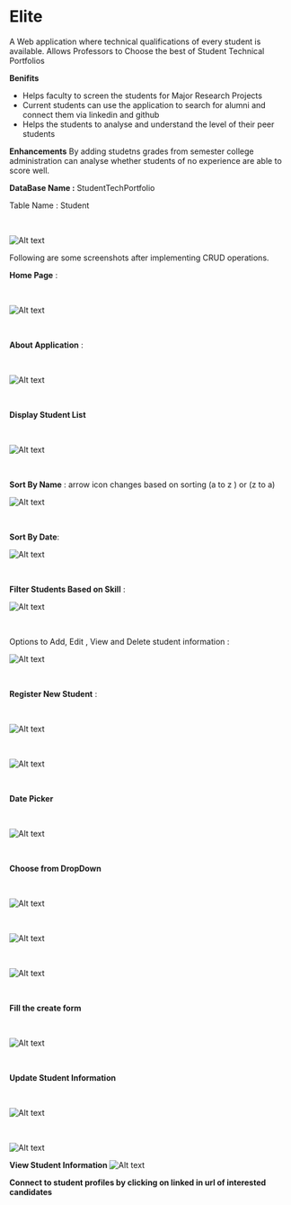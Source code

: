 # Elite
A Web application where technical qualifications of every student is available. Allows Professors to Choose the best of Student Technical Portfolios

**Benifits**

* Helps faculty to screen the students for Major Research Projects
* Current students can use the application to search for alumni and connect them via linkedin and github
* Helps the students to analyse and understand the level of their peer students

**Enhancements**
By adding studetns grades from semester college administration can analyse whether students of no experience are able to score well.


**DataBase Name :** StudentTechPortfolio

Table Name : Student
<p>&nbsp;</p>

![Alt text](/Elite/Images/database.jpg?raw=true "Optional Title")

Following are some screenshots after implementing CRUD operations.

**Home Page** : <p>&nbsp;</p>

![Alt text](/Elite/Images/Home%20Page.jpg?raw=true)
<p>&nbsp;</p>

**About Application** : 
<p>&nbsp;</p>


![Alt text](/Elite/Images/About.jpg?raw=true)
<p>&nbsp;</p>

**Display Student List**
<p>&nbsp;</p>


![Alt text](/Elite/Images/Student%20List.jpg?raw=true)
<p>&nbsp;</p>

**Sort By Name** : arrow icon changes based on sorting (a to z ) or (z to a)

![Alt text](/Elite/Images/Sorting.jpg?raw=true)
<p>&nbsp;</p>


**Sort By Date**:

![Alt text](/Elite/Images/Date%20Sorting.jpg?raw=true)
<p>&nbsp;</p>


**Filter Students Based on Skill** :

![Alt text](/Elite/Images/search%20python.jpg?raw=true)
<p>&nbsp;</p>


Options to Add, Edit , View and Delete student information :

![Alt text](/Elite/Images/Edit%20and%20create%20options.jpg?raw=true)
<p>&nbsp;</p>


**Register New Student** : 
<p>&nbsp;</p>


![Alt text](/Elite/Images/create%20screen.jpg?raw=true)
<p>&nbsp;</p>

![Alt text](/Elite/Images/Create%202.jpg?raw=true)
<p>&nbsp;</p>


**Date Picker**
<p>&nbsp;</p>


![Alt text](/Elite/Images/date%20picker.jpg?raw=true)
<p>&nbsp;</p>


**Choose from DropDown**
<p>&nbsp;</p>


![Alt text](/Elite/Images/choose%20from%20options.jpg?raw=true)
<p>&nbsp;</p>


![Alt text](/Elite/Images/choose%20from%20program.jpg?raw=true)
<p>&nbsp;</p>


![Alt text](/Elite/Images/choose%20from%20options.jpg?raw=true)
<p>&nbsp;</p>


**Fill the create form**
<p>&nbsp;</p>

![Alt text](/Elite/Images/choose%fill%20information.jpg?raw=true)

<p>&nbsp;</p>

**Update Student Information**
<p>&nbsp;</p>



![Alt text](/Elite/Images/Edit%20Student.jpg?raw=true)
<p>&nbsp;</p>

![Alt text](/Elite/Images/Edit%20Student2.jpg?raw=true)



**View Student Information**
![Alt text](/Elite/Images/View%20informtaion.jpg?raw=true)


**Connect to student profiles by clicking on linked in url of interested candidates**
